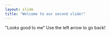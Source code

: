 ```yaml
---
layout: slide
title: "Welcome to our second slide!"
---
```

"Looks good to me"
Use the left arrow to go back!
